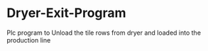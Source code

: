 # Dryer-Exit-Program
Plc program to Unload the tile rows from dryer and 
loaded into the production line 
